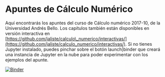 # Apuntes de Cálculo Numérico

Aquí encontrarás los apuntes del curso de Cálculo numérico 2017-10, de la Universidad Andrés Bello. Los capítulos también están disponibles en versión interactiva en [https://github.com/jaliste/calculo\_numerico/interactivas/](https://github.com/jaliste/calculo_numerico/interactivas/). Si no tienes Jupyter instalado, puedes pinchar sobre el botón launch\|binder que creará una instancia de Jupyter en la nube para poder experimentar con los ejemplos del apunte.



 [![Binder](http://mybinder.org/badge.svg)](http://mybinder.org:/repo/jaliste/calculo_numerico)

